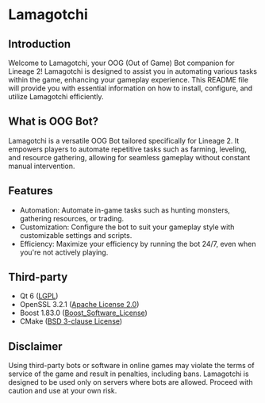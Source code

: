 # Lamagotchi

## Introduction

Welcome to Lamagotchi, your OOG (Out of Game) Bot companion for Lineage 2! Lamagotchi is designed to assist you in automating various tasks within the game, enhancing your gameplay experience. This README file will provide you with essential information on how to install, configure, and utilize Lamagotchi efficiently.

## What is OOG Bot?

Lamagotchi is a versatile OOG Bot tailored specifically for Lineage 2. It empowers players to automate repetitive tasks such as farming, leveling, and resource gathering, allowing for seamless gameplay without constant manual intervention.

## Features

* Automation: Automate in-game tasks such as hunting monsters, gathering resources, or trading.
* Customization: Configure the bot to suit your gameplay style with customizable settings and scripts.
* Efficiency: Maximize your efficiency by running the bot 24/7, even when you're not actively playing.

## Third-party

* Qt 6 ([LGPL](http://doc.qt.io/qt-6/lgpl.html))
* OpenSSL 3.2.1 ([Apache License 2.0](https://www.openssl.org/source/apache-license-2.0.txt))
* Boost 1.83.0 ([Boost_Software_License](https://www.boost.org/LICENSE_1_0.txt))
* CMake ([BSD 3-clause License](https://gitlab.kitware.com/cmake/cmake/raw/master/Copyright.txt))

## Disclaimer

Using third-party bots or software in online games may violate the terms of service of the game and result in penalties, including bans. Lamagotchi is designed to be used only on servers where bots are allowed. Proceed with caution and use at your own risk.
